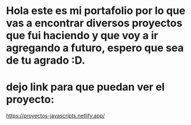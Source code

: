 # Hola este es mi portafolio por lo que vas a encontrar diversos proyectos que fui haciendo y que voy a ir agregando a futuro, espero que sea de tu agrado :D.
# dejo link para que puedan ver el proyecto:
https://proyectos-javascripts.netlify.app/